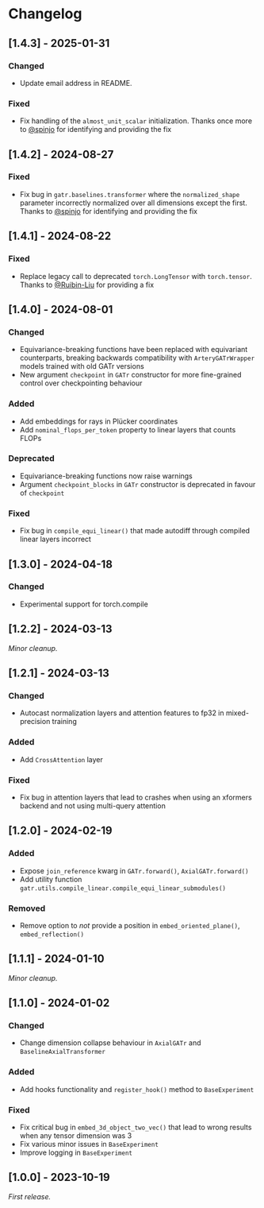 # Changelog

## [1.4.3] - 2025-01-31

### Changed

- Update email address in README.

### Fixed

- Fix handling of the `almost_unit_scalar` initialization. Thanks once more to [@spinjo](https://github.com/spinjo) for identifying and providing the fix


## [1.4.2] - 2024-08-27

### Fixed

- Fix bug in `gatr.baselines.transformer` where the `normalized_shape` parameter incorrectly normalized over all dimensions except the first. Thanks to [@spinjo](https://github.com/spinjo) for identifying and providing the fix

## [1.4.1] - 2024-08-22

### Fixed

- Replace legacy call to deprecated `torch.LongTensor` with `torch.tensor`. Thanks to [@Ruibin-Liu](https://github.com/Ruibin-Liu) for providing a fix

## [1.4.0] - 2024-08-01

### Changed

- Equivariance-breaking functions have been replaced with equivariant counterparts, breaking backwards compatibility with `ArteryGATrWrapper` models trained with old GATr versions
- New argument `checkpoint` in `GATr` constructor for more fine-grained control over checkpointing behaviour

### Added

- Add embeddings for rays in Plücker coordinates
- Add `nominal_flops_per_token` property to linear layers that counts FLOPs

### Deprecated

- Equivariance-breaking functions now raise warnings
- Argument `checkpoint_blocks` in `GATr` constructor is deprecated in favour of `checkpoint`

### Fixed

- Fix bug in `compile_equi_linear()` that made autodiff through compiled linear layers incorrect

## [1.3.0] - 2024-04-18

### Changed

- Experimental support for torch.compile

## [1.2.2] - 2024-03-13

_Minor cleanup._

## [1.2.1] - 2024-03-13

### Changed

- Autocast normalization layers and attention features to fp32 in mixed-precision training

### Added

- Add `CrossAttention` layer

### Fixed

- Fix bug in attention layers that lead to crashes when using an xformers backend and not using multi-query attention

## [1.2.0] - 2024-02-19

### Added

- Expose `join_reference` kwarg in `GATr.forward()`, `AxialGATr.forward()`
- Add utility function `gatr.utils.compile_linear.compile_equi_linear_submodules()`

### Removed

- Remove option to *not* provide a position in `embed_oriented_plane()`, `embed_reflection()`

## [1.1.1] - 2024-01-10

_Minor cleanup._

## [1.1.0] - 2024-01-02

### Changed

- Change dimension collapse behaviour in `AxialGATr` and `BaselineAxialTransformer`

### Added

- Add hooks functionality and `register_hook()` method to `BaseExperiment`

### Fixed

- Fix critical bug in `embed_3d_object_two_vec()` that lead to wrong results when any tensor dimension was 3
- Fix various minor issues in `BaseExperiment`
- Improve logging in `BaseExperiment`

## [1.0.0] - 2023-10-19

_First release._

